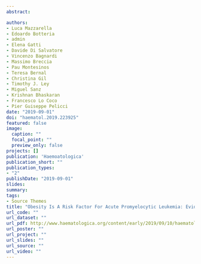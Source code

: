 ```yaml
---
abstract: 

authors:
- Luca Mazzarella
- Edoardo Botteria
- admin
- Elena Gatti
- Davide Di Salvatore
- Vincenzo Bagnardi
- Massimo Breccia
- Pau Montesinos
- Teresa Bernal
- Christina Gil
- Timothy J. Ley
- Miguel Sanz
- Krishnan Bhaskaran
- Francesco Lo Coco
- Pier Guiseppe Pelicci
date: "2019-09-01"
doi: "haematol.2019.223925"
featured: false
image:
  caption: ""
  focal_point: ""
  preview_only: false
projects: []
publication: 'Haemoatologica'
publication_short: ""
publication_types:
- "2"
publishDate: "2019-09-01"
slides: 
summary: 
tags:
- Source Themes
title: "Obesity Is A Risk Factor For Acute Promyelocytic Leukemia: Evidence From Population And Cross-Sectional Studies Studies And Correlation With Flt3 Mutations And Polyunsaturated Fatty Acid Metabolism"
url_code: ""
url_dataset: ""
url_pdf: http://www.haematologica.org/content/early/2019/09/10/haematol.2019.223925.full.pdf+html
url_poster: ""
url_project: ""
url_slides: ""
url_source: ""
url_video: ""
---
```



